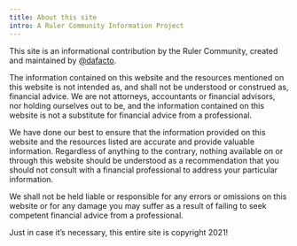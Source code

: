 ```yaml
---
title: About this site
intro: A Ruler Community Information Project
---
```


This site is an informational contribution by the Ruler Community, created and maintained by [@dafacto](http://twitter.com/dafacto).

The information contained on this website and the resources mentioned on this website is not intended as, and shall not be understood or construed as, financial advice. We are not attorneys, accountants or financial advisors, nor holding ourselves out to be, and the information contained on this website is not a substitute for financial advice from a professional.

We have done our best to ensure that the information provided on this website and the resources listed are accurate and provide valuable information. Regardless of anything to the contrary, nothing available on or through this website should be understood as a recommendation that you should not consult with a financial professional to address your particular information.

We shall not be held liable or responsible for any errors or omissions on this website or for any damage you may suffer as a result of failing to seek competent financial advice from a professional.

Just in case it’s necessary, this entire site is copyright 2021!
